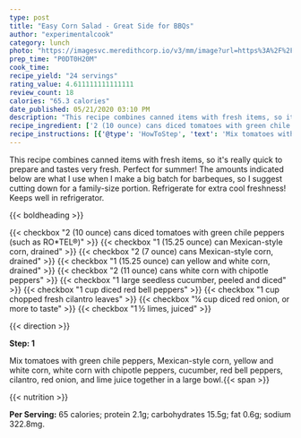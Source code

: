 ```yaml
---
type: post
title: "Easy Corn Salad - Great Side for BBQs"
author: "experimentalcook"
category: lunch
photo: "https://imagesvc.meredithcorp.io/v3/mm/image?url=https%3A%2F%2Fimages.media-allrecipes.com%2Fuserphotos%2F2288867.jpg"
prep_time: "P0DT0H20M"
cook_time: 
recipe_yield: "24 servings"
rating_value: 4.611111111111111
review_count: 18
calories: "65.3 calories"
date_published: 05/21/2020 03:10 PM
description: "This recipe combines canned items with fresh items, so it's really quick to prepare and tastes very fresh. Perfect for summer! The amounts indicated below are what I use when I make a big batch for barbeques, so I suggest cutting down for a family-size portion. Refrigerate for extra cool freshness! Keeps well in refrigerator."
recipe_ingredient: ['2 (10 ounce) cans diced tomatoes with green chile peppers (such as RO*TEL®)', '1 (15.25 ounce) can Mexican-style corn, drained', '2 (7 ounce) cans Mexican-style corn, drained', '1 (15.25 ounce) can yellow and white corn, drained', '2 (11 ounce) cans white corn with chipotle peppers', '1 large seedless cucumber, peeled and diced', '1 cup diced red bell peppers', '1 cup chopped fresh cilantro leaves', '¼ cup diced red onion, or more to taste', '1\u2009½ limes, juiced']
recipe_instructions: [{'@type': 'HowToStep', 'text': 'Mix tomatoes with green chile peppers, Mexican-style corn, yellow and white corn, white corn with chipotle peppers, cucumber, red bell peppers, cilantro, red onion, and lime juice together in a large bowl.\n'}]
---
```


This recipe combines canned items with fresh items, so it's really quick to prepare and tastes very fresh. Perfect for summer! The amounts indicated below are what I use when I make a big batch for barbeques, so I suggest cutting down for a family-size portion. Refrigerate for extra cool freshness! Keeps well in refrigerator. 

{{< boldheading >}}

{{< checkbox "2 (10 ounce) cans diced tomatoes with green chile peppers (such as RO*TEL®)" >}}
{{< checkbox "1 (15.25 ounce) can Mexican-style corn, drained" >}}
{{< checkbox "2 (7 ounce) cans Mexican-style corn, drained" >}}
{{< checkbox "1 (15.25 ounce) can yellow and white corn, drained" >}}
{{< checkbox "2 (11 ounce) cans white corn with chipotle peppers" >}}
{{< checkbox "1 large seedless cucumber, peeled and diced" >}}
{{< checkbox "1 cup diced red bell peppers" >}}
{{< checkbox "1 cup chopped fresh cilantro leaves" >}}
{{< checkbox "¼ cup diced red onion, or more to taste" >}}
{{< checkbox "1 ½  limes, juiced" >}}


{{< direction >}}

**Step: 1**

Mix tomatoes with green chile peppers, Mexican-style corn, yellow and white corn, white corn with chipotle peppers, cucumber, red bell peppers, cilantro, red onion, and lime juice together in a large bowl.{{< span >}}

{{< nutrition >}}

**Per Serving:** 65 calories; protein 2.1g; carbohydrates 15.5g; fat 0.6g; sodium 322.8mg.